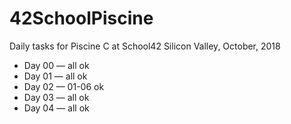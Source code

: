 # 42SchoolPiscine
Daily tasks for Piscine C at School42 Silicon Valley, October, 2018

* Day 00 — all ok
* Day 01 — all ok
* Day 02 — 01-06 ok
* Day 03 — all ok
* Day 04 — all ok
